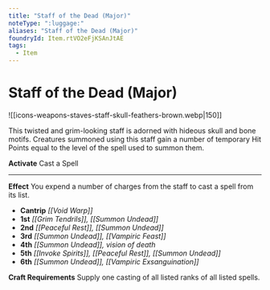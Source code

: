 ```yaml
---
title: "Staff of the Dead (Major)"
noteType: ":luggage:"
aliases: "Staff of the Dead (Major)"
foundryId: Item.rtVO2eFjKSAnJtAE
tags:
  - Item
---
```


# Staff of the Dead (Major)
![[icons-weapons-staves-staff-skull-feathers-brown.webp|150]]

This twisted and grim-looking staff is adorned with hideous skull and bone motifs. Creatures summoned using this staff gain a number of temporary Hit Points equal to the level of the spell used to summon them.

**Activate** Cast a Spell

* * *

**Effect** You expend a number of charges from the staff to cast a spell from its list.

*   **Cantrip** _[[Void Warp]]_
*   **1st** _[[Grim Tendrils]], [[Summon Undead]]_
*   **2nd** _[[Peaceful Rest]], [[Summon Undead]]_
*   **3rd** _[[Summon Undead]], [[Vampiric Feast]]_
*   **4th** _[[Summon Undead]], vision of death_
*   **5th** _[[Invoke Spirits]], [[Peaceful Rest]], [[Summon Undead]]_
*   **6th** _[[Summon Undead]], [[Vampiric Exsanguination]]_

**Craft Requirements** Supply one casting of all listed ranks of all listed spells.
